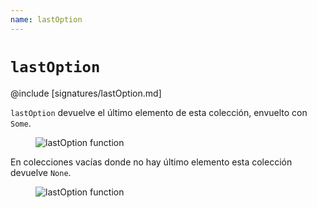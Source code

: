 ```yaml
---
name: lastOption
---
```


# `lastOption`

@include [signatures/lastOption.md]

`lastOption` devuelve el último elemento de esta colección, envuelto con `Some`.

<figure class="diagram">
  <img src="../images/lastOption.svg" alt="lastOption function">
  <!-- <figcaption class="diagram-desc"></figcaption> -->
</figure>

En colecciones vacías donde no hay último elemento esta colección devuelve `None`.

<figure class="diagram">
  <img src="../images/lastOption.2.svg" alt="lastOption function">
  <!-- <figcaption class="diagram-desc"></figcaption> -->
</figure>
